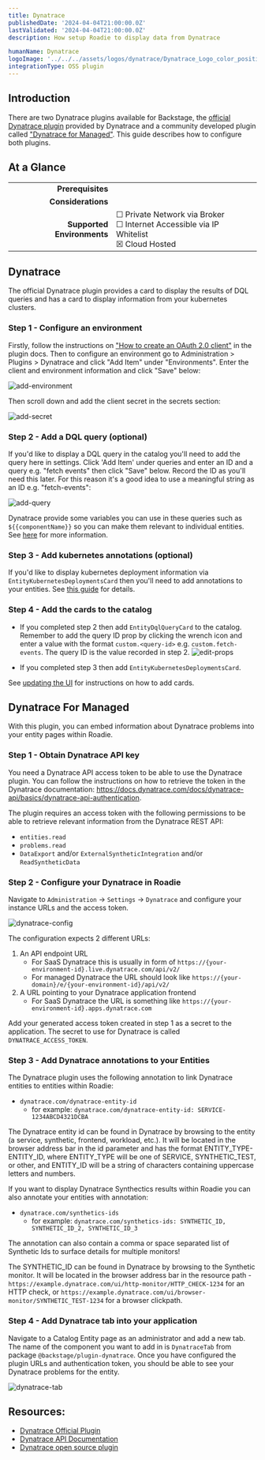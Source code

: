 ```yaml
---
title: Dynatrace
publishedDate: '2024-04-04T21:00:00.0Z'
lastValidated: '2024-04-04T21:00:00.0Z'
description: How setup Roadie to display data from Dynatrace

humanName: Dynatrace
logoImage: '../../../assets/logos/dynatrace/Dynatrace_Logo_color_positive_vertical.webp'
integrationType: OSS plugin
---
```


## Introduction

There are two Dynatrace plugins available for Backstage, the [official Dynatrace plugin](https://github.com/Dynatrace/backstage-plugin) provided by Dynatrace and a
community developed plugin called ["Dynatrace for Managed"](https://github.com/Dynatrace/backstage-plugin). This guide
describes how to configure both plugins.

## At a Glance

|                            |                                                                                                  |
| -------------------------: | ------------------------------------------------------------------------------------------------ |
|          **Prerequisites** |                                                                                                  |
|         **Considerations** |                                                                                                  |
| **Supported Environments** | ☐ Private Network via Broker <br /> ☐ Internet Accessible via IP Whitelist <br /> ☒ Cloud Hosted |

## Dynatrace

The official Dynatrace plugin provides a card to display the results of DQL queries and has a card to display information
from your kubernetes clusters.

### Step 1 - Configure an environment

Firstly, follow the instructions on ["How to create an OAuth 2.0 client"](https://github.com/Dynatrace/backstage-plugin/tree/main#add-dynatrace-environment-connection) in the plugin docs.
Then to configure an environment go to Administration > Plugins > Dynatrace and click "Add Item" under "Environments". Enter
the client and environment information and click "Save" below:

![add-environment](./add-environment.webp)

Then scroll down and add the client secret in the secrets section:

![add-secret](./add-secret.webp)

### Step 2 - Add a DQL query (optional)

If you'd like to display a DQL query in the catalog you'll need to add the query here in settings. Click 'Add Item' under
queries and enter an ID and a query e.g. "fetch events" then click "Save" below. Record the ID as you'll need this later.
For this reason it's a good idea to use a meaningful string as an ID e.g. "fetch-events":

![add-query](./add-query.webp)

Dynatrace provide some variables you can use in these queries such as `${{componentName}}` so you can make them relevant
to individual entities. See [here](https://github.com/Dynatrace/backstage-plugin/tree/main#custom-queries) for more information.

### Step 3 - Add kubernetes annotations (optional)

If you'd like to display kubernetes deployment information via `EntityKubernetesDeploymentsCard` then you'll need to add
annotations to your entities. See [this guide](https://github.com/Dynatrace/backstage-plugin/tree/main#kubernetes-use-case) for details.

### Step 4 - Add the cards to the catalog

- If you completed step 2 then add `EntityDqlQueryCard` to the catalog. Remember to add the query ID prop by clicking the
  wrench icon and enter a value with the format `custom.<query-id>` e.g. `custom.fetch-events`. The query ID is the value
  recorded in step 2.
  ![edit-props](./edit-props.webp)

- If you completed step 3 then add `EntityKubernetesDeploymentsCard`.

See [updating the UI](/docs/details/updating-the-ui/) for instructions on how to add cards.

## Dynatrace For Managed

With this plugin, you can embed information about Dynatrace problems into your entity pages within Roadie.

### Step 1 - Obtain Dynatrace API key

You need a Dynatrace API access token to be able to use the Dynatrace plugin. You can follow the instructions on how to retrieve the token in the Dynatrace documentation: https://docs.dynatrace.com/docs/dynatrace-api/basics/dynatrace-api-authentication.

The plugin requires an access token with the following permissions to be able to retrieve relevant information from the Dynatrace REST API:

- `entities.read`
- `problems.read`
- `DataExport` and/or `ExternalSyntheticIntegration` and/or `ReadSyntheticData`

### Step 2 - Configure your Dynatrace in Roadie

Navigate to `Administration` -> `Settings` -> `Dynatrace` and configure your instance URLs and the access token.

![dynatrace-config](./dynatrace-config.webp)

The configuration expects 2 different URLs:

1. An API endpoint URL
   - For SaaS Dynatrace this is usually in form of `https://{your-environment-id}.live.dynatrace.com/api/v2/`
   - For managed Dynatrace the URL should look like `https://{your-domain}/e/{your-environment-id}/api/v2/`
2. A URL pointing to your Dynatrace application frontend
   - For SaaS Dynatrace the URL is something like `https://{your-environment-id}.apps.dynatrace.com`

Add your generated access token created in step 1 as a secret to the application. The secret to use for Dynatrace is called `DYNATRACE_ACCESS_TOKEN`.

### Step 3 - Add Dynatrace annotations to your Entities

The Dynatrace plugin uses the following annotation to link Dynatrace entities to entities within Roadie:

- `dynatrace.com/dynatrace-entity-id`
  - for example: `dynatrace.com/dynatrace-entity-id: SERVICE-1234ABCD4321DCBA`

The Dynatrace entity id can be found in Dynatrace by browsing to the entity (a service, synthetic, frontend, workload, etc.). It will be located in the browser address bar in the id parameter and has the format ENTITY_TYPE-ENTITY_ID, where ENTITY_TYPE will be one of SERVICE, SYNTHETIC_TEST, or other, and ENTITY_ID will be a string of characters containing uppercase letters and numbers.

If you want to display Dynatrace Synthectics results within Roadie you can also annotate your entities with annotation:

- `dynatrace.com/synthetics-ids`
  - for example: `dynatrace.com/synthetics-ids: SYNTHETIC_ID, SYNTHETIC_ID_2, SYNTHETIC_ID_3`

The annotation can also contain a comma or space separated list of Synthetic Ids to surface details for multiple monitors!

The SYNTHETIC_ID can be found in Dynatrace by browsing to the Synthetic monitor. It will be located in the browser address bar in the resource path - `https://example.dynatrace.com/ui/http-monitor/HTTP_CHECK-1234` for an HTTP check, or `https://example.dynatrace.com/ui/browser-monitor/SYNTHETIC_TEST-1234` for a browser clickpath.

### Step 4 - Add Dynatrace tab into your application

Navigate to a Catalog Entity page as an administrator and add a new tab. The name of the component you want to add in is `DynatraceTab` from package `@backstage/plugin-dynatrace`. Once you have configured the plugin URLs and authentication token, you should be able to see your Dynatrace problems for the entity.

![dynatrace-tab](./dynatrace-tab.webp)

## Resources:

- [Dynatrace Official Plugin](https://github.com/Dynatrace/backstage-plugin)
- [Dynatrace API Documentation](https://docs.dynatrace.com/docs/dynatrace-api/basics)
- [Dynatrace open source plugin](https://github.com/backstage/community-plugins/tree/main/workspaces/dynatrace/plugins/dynatrace)
